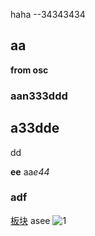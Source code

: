 haha --34343434

## aa

**from osc**

### aan333ddd

## a33dde

dd

**ee**
aa*e44*

### adf

[板块](./2233.md)
asee
![1](/img/3.png)

